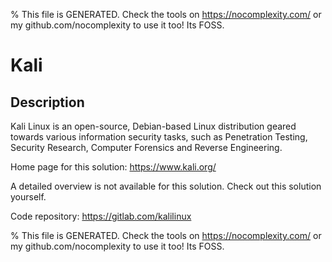 
% This file is GENERATED. Check the tools on https://nocomplexity.com/ or my github.com/nocomplexity to use it too! Its FOSS. 

# Kali

## Description 

Kali Linux is an open-source, Debian-based Linux distribution geared towards various information security tasks, such as Penetration Testing, Security Research, Computer Forensics and Reverse Engineering.

Home page for this solution: https://www.kali.org/ 

A detailed overview is not available for this solution. Check out this solution yourself.

Code repository: https://gitlab.com/kalilinux


% This file is GENERATED. Check the tools on https://nocomplexity.com/ or my github.com/nocomplexity to use it too! Its FOSS. 

